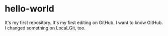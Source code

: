 # hello-world
It's my first repository.
It's my first editing on GitHub.
I want to know GitHub.
I changed something on Local_Git, too.
